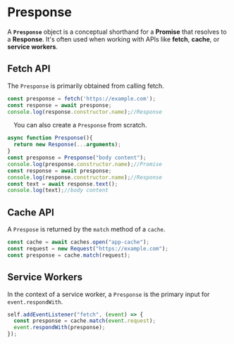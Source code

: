 
# Presponse

A **`Presponse`** object is a conceptual shorthand for a **Promise** that resolves to a **Response**. It's often used when working with APIs like **fetch**, **cache**, or **service workers**.

## Fetch API

The `Presponse` is primarily obtained from calling fetch.

```js
const presponse = fetch('https://example.com');
const response = await presponse;
console.log(response.constructor.name);//Response
```
⠀
You can also create a `Presponse` from scratch.

```js
async function Presponse(){
  return new Response(...arguments);
}
const presponse = Presponse("body content");
console.log(presponse.constructor.name);//Promise
const response = await presponse;
console.log(response.constructor.name);//Response
const text = await response.text();
console.log(text);//body content
```

## Cache API

A `Prespose` is returned by the `match` method of a `cache`.

```js
const cache = await caches.open("app-cache");
const request = new Request("https://example.com");
const presponse = cache.match(request);
```

## Service Workers

In the context of a service worker, a `Presponse` is the primary input for `event.respondWith`.

```js
self.addEventListener("fetch", (event) => {
  const presponse = cache.match(event.request);
  event.respondWith(presponse);
});
```




